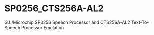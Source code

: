 # SP0256_CTS256A-AL2
G.I./Microchip SP0256 Speech Processor and CTS256A-AL2 Text-To-Speech Processor Emulation
